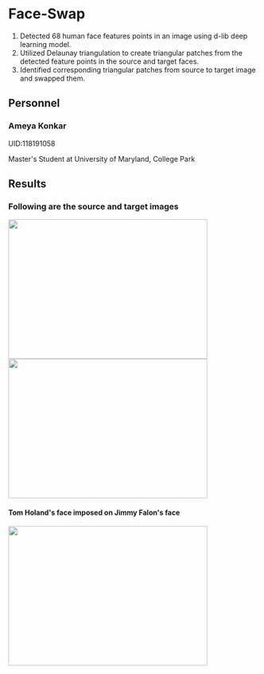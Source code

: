 # Face-Swap

1. Detected 68 human face features points in an image using d-lib deep learning model. 
2. Utilized Delaunay triangulation to create triangular patches from the detected feature points in the source and target faces.
3. Identified corresponding triangular patches from source to target image and swapped them. 

## Personnel
### Ameya Konkar 

UID:118191058

Master's Student at University of Maryland, College Park

## Results
### Following are the source and target images
<p float="center">
  <img src="https://user-images.githubusercontent.com/78075049/222947875-5c8f03a2-ab70-4916-9fe0-86cefe2cbadd.png" width="400" height="280">
  <img src="https://user-images.githubusercontent.com/78075049/222948000-0a81bf0b-93ba-4e1d-891f-09f730aadfb5.png" width="400" height="280">
</p>

#### Tom Holand's face imposed on Jimmy Falon's face

<img src="https://user-images.githubusercontent.com/78075049/222948196-8b9df43e-6fa9-4745-be5f-4d6a870d4c14.png" width="400" height="280">


